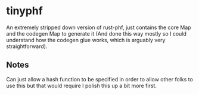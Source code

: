# tinyphf

An extremely stripped down version of rust-phf, just contains the core Map and the codegen Map to generate
it (And done this way mostly so I could understand how the codegen glue works, which is arguably very
straightforward).

## Notes

Can just allow a hash function to be specified in order to allow other folks to use this but that would require I polish
this up a bit more first.
